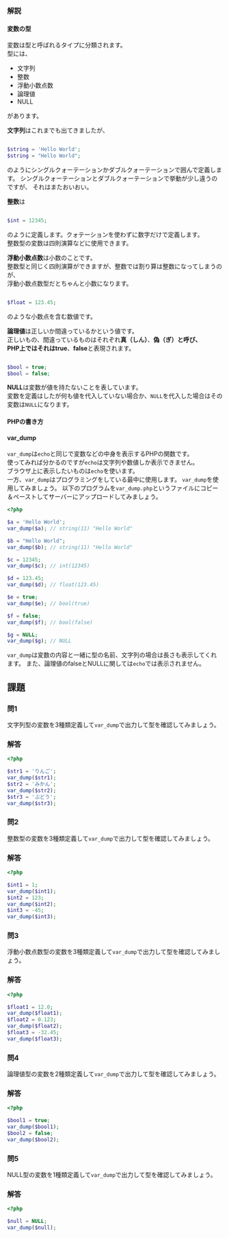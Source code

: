 ### 解説
#### 変数の型
変数は型と呼ばれるタイプに分類されます。  
型には、

* 文字列
* 整数
* 浮動小数点数
* 論理値
* NULL

があります。

**文字列**はこれまでも出てきましたが、

```php

$string = 'Hello World';
$string = "Hello World";

```

のようにシングルクォーテーションかダブルクォーテーションで囲んで定義します。
シングルクォーテーションとダブルクォーテーションで挙動が少し違うのですが、
それはまたおいおい。

**整数**は

```php

$int = 12345;

```

のように定義します。クォテーションを使わずに数字だけで定義します。  
整数型の変数は四則演算などに使用できます。

**浮動小数点数**は小数のことです。  
整数型と同じく四則演算ができますが、整数では割り算は整数になってしまうのが、  
浮動小数点数型だとちゃんと小数になります。

```php

$float = 123.45;

```

のような小数点を含む数値です。

**論理値**は正しいか間違っているかという値です。  
正しいもの、間違っているものはそれぞれ**真（しん）**、**偽（ぎ）**と呼び、  
PHP上ではそれは**true**、**false**と表現されます。

```php

$bool = true;
$bool = false;

```

**NULL**は変数が値を持たないことを表しています。  
変数を定義はしたが何も値を代入していない場合か、`NULL`を代入した場合はその変数は`NULL`になります。

#### PHPの書き方

#### var_dump
`var_dump`は`echo`と同じで変数などの中身を表示するPHPの関数です。  
使ってみれば分かるのですが`echo`は文字列や数値しか表示できません。  
ブラウザ上に表示したいものは`echo`を使います。  
一方、`var_dump`はプログラミングをしている最中に使用します。
`var_dump`を使用してみましょう。
以下のプログラムを`var_dump.php`というファイルにコピー＆ペーストしてサーバーにアップロードしてみましょう。


```php
<?php

$a = 'Hello World';
var_dump($a); // string(11) "Hello World"

$b = "Hello World";
var_dump($b); // string(11) "Hello World"

$c = 12345;
var_dump($c); // int(12345)

$d = 123.45;
var_dump($d); // float(123.45)

$e = true;
var_dump($e); // bool(true)

$f = false;
var_dump($f); // bool(false)

$g = NULL;
var_dump($g); // NULL

```

`var_dump`は変数の内容と一緒に型の名前、文字列の場合は長さも表示してくれます。
また、論理値のfalseとNULLに関しては`echo`では表示されません。


## 課題
### 問1
文字列型の変数を3種類定義して`var_dump`で出力して型を確認してみましょう。

### 解答
```php
<?php

$str1 = 'りんご';
var_dump($str1);
$str2 = 'みかん';
var_dump($str2);
$str3 = 'ぶどう';
var_dump($str3);

```

### 問2
整数型の変数を3種類定義して`var_dump`で出力して型を確認してみましょう。

### 解答
```php
<?php

$int1 = 1;
var_dump($int1);
$int2 = 123;
var_dump($int2);
$int3 = -45;
var_dump($int3);

```

### 問3
浮動小数点数型の変数を3種類定義して`var_dump`で出力して型を確認してみましょう。

### 解答
```php
<?php

$float1 = 12.0;
var_dump($float1);
$float2 = 0.123;
var_dump($float2);
$float3 = -32.45;
var_dump($float3);

```

### 問4
論理値型の変数を2種類定義して`var_dump`で出力して型を確認してみましょう。

### 解答
```php
<?php

$bool1 = true;
var_dump($bool1);
$bool2 = false;
var_dump($bool2);

```

### 問5
NULL型の変数を1種類定義して`var_dump`で出力して型を確認してみましょう。

### 解答
```php
<?php

$null = NULL;
var_dump($null);

```
